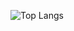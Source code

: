 ![Top Langs](https://github-readme-stats.vercel.app/api/top-langs/?username=KinanLak&layout=compact&langs_count=4&hide=css,html&theme=radical)

